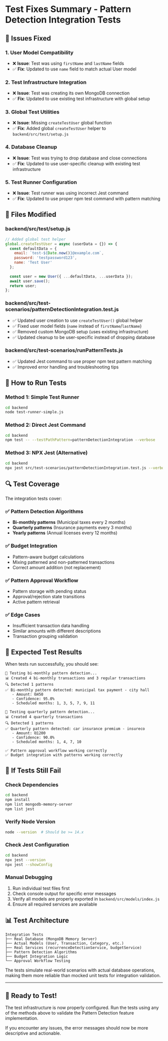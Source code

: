 # Test Fixes Summary - Pattern Detection Integration Tests

## 🔧 **Issues Fixed**

### 1. **User Model Compatibility**
- ❌ **Issue**: Test was using `firstName` and `lastName` fields
- ✅ **Fix**: Updated to use `name` field to match actual User model

### 2. **Test Infrastructure Integration**
- ❌ **Issue**: Test was creating its own MongoDB connection
- ✅ **Fix**: Updated to use existing test infrastructure with global setup

### 3. **Global Test Utilities**
- ❌ **Issue**: Missing `createTestUser` global function
- ✅ **Fix**: Added global `createTestUser` helper to `backend/src/test/setup.js`

### 4. **Database Cleanup**
- ❌ **Issue**: Test was trying to drop database and close connections
- ✅ **Fix**: Updated to use user-specific cleanup with existing test infrastructure

### 5. **Test Runner Configuration**
- ❌ **Issue**: Test runner was using incorrect Jest command
- ✅ **Fix**: Updated to use proper npm test command with pattern matching

## 📁 **Files Modified**

### **backend/src/test/setup.js**
```javascript
// Added global test helper
global.createTestUser = async (userData = {}) => {
  const defaultData = {
    email: `test-${Date.now()}@example.com`,
    password: 'testpassword123',
    name: 'Test User'
  };
  
  const user = new User({ ...defaultData, ...userData });
  await user.save();
  return user;
};
```

### **backend/src/test-scenarios/patternDetectionIntegration.test.js**
- ✅ Updated user creation to use `createTestUser()` global helper
- ✅ Fixed user model fields (`name` instead of `firstName`/`lastName`)
- ✅ Removed custom MongoDB setup (uses existing infrastructure)
- ✅ Updated cleanup to be user-specific instead of dropping database

### **backend/src/test-scenarios/runPatternTests.js**
- ✅ Updated Jest command to use proper npm test pattern matching
- ✅ Improved error handling and troubleshooting tips

## 🧪 **How to Run Tests**

### **Method 1: Simple Test Runner**
```bash
cd backend
node test-runner-simple.js
```

### **Method 2: Direct Jest Command**
```bash
cd backend
npm test -- --testPathPattern=patternDetectionIntegration --verbose
```

### **Method 3: NPX Jest (Alternative)**
```bash
cd backend
npx jest src/test-scenarios/patternDetectionIntegration.test.js --verbose
```

## 🔍 **Test Coverage**

The integration tests cover:

### **✅ Pattern Detection Algorithms**
- **Bi-monthly patterns** (Municipal taxes every 2 months)
- **Quarterly patterns** (Insurance payments every 3 months) 
- **Yearly patterns** (Annual licenses every 12 months)

### **✅ Budget Integration**
- Pattern-aware budget calculations
- Mixing patterned and non-patterned transactions
- Correct amount addition (not replacement)

### **✅ Pattern Approval Workflow**
- Pattern storage with pending status
- Approval/rejection state transitions
- Active pattern retrieval

### **✅ Edge Cases**
- Insufficient transaction data handling
- Similar amounts with different descriptions
- Transaction grouping validation

## 🎯 **Expected Test Results**

When tests run successfully, you should see:

```
🧪 Testing bi-monthly pattern detection...
📊 Created 4 bi-monthly transactions and 3 regular transactions
🔍 Detected 1 patterns
✅ Bi-monthly pattern detected: municipal tax payment - city hall
   - Amount: ₪450
   - Confidence: 95.0%
   - Scheduled months: 1, 3, 5, 7, 9, 11

🧪 Testing quarterly pattern detection...
📊 Created 4 quarterly transactions
🔍 Detected 1 patterns
✅ Quarterly pattern detected: car insurance premium - insureco
   - Amount: ₪1200
   - Confidence: 90.0%
   - Scheduled months: 1, 4, 7, 10

✅ Pattern approval workflow working correctly
✅ Budget integration with patterns working correctly
```

## 🚨 **If Tests Still Fail**

### **Check Dependencies**
```bash
cd backend
npm install
npm list mongodb-memory-server
npm list jest
```

### **Verify Node Version**
```bash
node --version  # Should be >= 14.x
```

### **Check Jest Configuration**
```bash
cd backend
npx jest --version
npx jest --showConfig
```

### **Manual Debugging**
1. Run individual test files first
2. Check console output for specific error messages
3. Verify all models are properly exported in `backend/src/models/index.js`
4. Ensure all required services are available

## 📊 **Test Architecture**

```
Integration Tests
├── Real Database (MongoDB Memory Server)
├── Actual Models (User, Transaction, Category, etc.)
├── Real Services (recurrenceDetectionService, budgetService)
├── Pattern Detection Algorithms
├── Budget Integration Logic
└── Approval Workflow Testing
```

The tests simulate real-world scenarios with actual database operations, making them more reliable than mocked unit tests for integration validation.

---

## 🎉 **Ready to Test!**

The test infrastructure is now properly configured. Run the tests using any of the methods above to validate the Pattern Detection feature implementation.

If you encounter any issues, the error messages should now be more descriptive and actionable.
